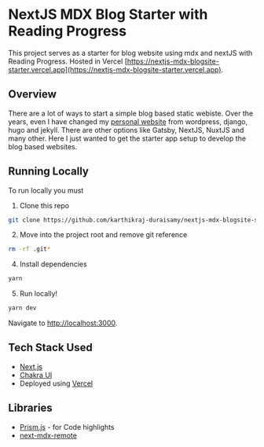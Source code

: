 # NextJS MDX Blog Starter with Reading Progress

This project serves as a starter for blog website using mdx and nextJS with Reading Progress. Hosted in Vercel [https://nextjs-mdx-blogsite-starter.vercel.app](https://nextjs-mdx-blogsite-starter.vercel.app).

## Overview

There are a lot of ways to start a simple blog based static webiste. Over the years, even I have changed my [personal website](http://karthikraj.net) from wordpress, django, hugo and jekyll. There are other options like Gatsby, NextJS, NuxtJS and many other. Here I just wanted to get the starter app setup to develop the blog based websites.

## Running Locally

To run locally you must

1. Clone this repo

```bash
git clone https://github.com/karthikraj-duraisamy/nextjs-mdx-blogsite-starter.git
```

2. Move into the project root and remove git reference

```bash
rm -rf .git*
```

4. Install dependencies

```bash
yarn
```

5. Run locally!

```bash
yarn dev
```

Navigate to [http://localhost:3000](http://localhost:3000).

## Tech Stack Used

- [Next.js](https://nextjs.org/)
- [Chakra UI](https://chakra-ui.com/)
- Deployed using [Vercel](https://vercel.com/)

## Libraries
- [Prism.js](https://prismjs.com/) - for Code highlights
- [next-mdx-remote](https://github.com/hashicorp/next-mdx-remote)

